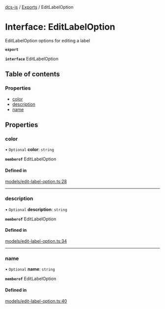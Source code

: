 [dcs-js](../README.md) / [Exports](../modules.md) / EditLabelOption

# Interface: EditLabelOption

EditLabelOption options for editing a label

**`export`**

**`interface`** EditLabelOption

## Table of contents

### Properties

- [color](EditLabelOption.md#color)
- [description](EditLabelOption.md#description)
- [name](EditLabelOption.md#name)

## Properties

### <a id="color" name="color"></a> color

• `Optional` **color**: `string`

**`memberof`** EditLabelOption

#### Defined in

[models/edit-label-option.ts:28](https://github.com/unfoldingWord/dcs-js/blob/42a7ab5/models/edit-label-option.ts#L28)

___

### <a id="description" name="description"></a> description

• `Optional` **description**: `string`

**`memberof`** EditLabelOption

#### Defined in

[models/edit-label-option.ts:34](https://github.com/unfoldingWord/dcs-js/blob/42a7ab5/models/edit-label-option.ts#L34)

___

### <a id="name" name="name"></a> name

• `Optional` **name**: `string`

**`memberof`** EditLabelOption

#### Defined in

[models/edit-label-option.ts:40](https://github.com/unfoldingWord/dcs-js/blob/42a7ab5/models/edit-label-option.ts#L40)
